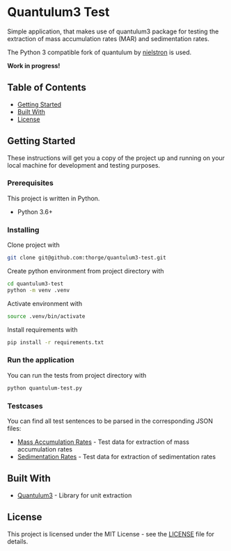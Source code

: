 # Quantulum3 Test

Simple application, that makes use of quantulum3 package for testing the extraction of mass accumulation rates (MAR) and sedimentation rates.

The Python 3 compatible fork of quantulum by [nielstron](https://github.com/nielstron/quantulum3) is used.

**Work in progress!**

## Table of Contents

- [Getting Started](#getting-started)
- [Built With](#built-with)
- [License](#license)

## Getting Started

These instructions will get you a copy of the project up and running on your local
machine for development and testing purposes.

### Prerequisites

This project is written in Python.

- Python 3.6+

### Installing

Clone project with

```sh
git clone git@github.com:thorge/quantulum3-test.git
```

Create python environment from project directory with

```sh
cd quantulum3-test
python -m venv .venv
```

Activate environment with

```sh
source .venv/bin/activate
```

Install requirements with

```sh
pip install -r requirements.txt
```

### Run the application

You can run the tests from project directory with

```sh
python quantulum-test.py
```

### Testcases

You can find all test sentences to be parsed in the corresponding JSON files:

- [Mass Accumulation Rates](test-mar.json) -
Test data for extraction of mass accumulation rates
- [Sedimentation Rates](test-sr.json) -
Test data for extraction of sedimentation rates

## Built With

- [Quantulum3](https://github.com/nielstron/quantulum3) -
Library for unit extraction

## License

This project is licensed under the MIT License - see the [LICENSE](LICENSE)
file for details.